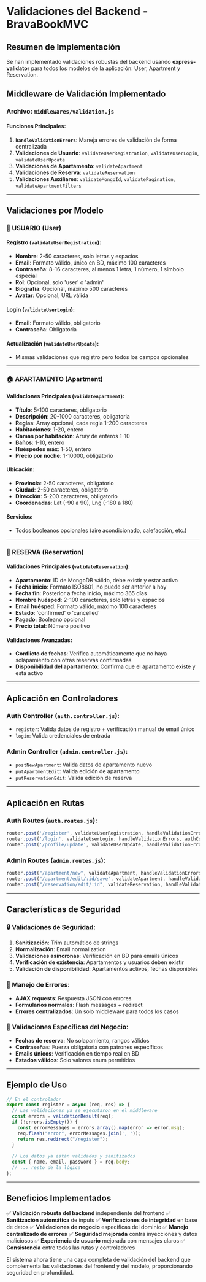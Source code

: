 # Validaciones del Backend - BravaBookMVC

## Resumen de Implementación

Se han implementado validaciones robustas del backend usando **express-validator** para todos los modelos de la aplicación: User, Apartment y Reservation.

## Middleware de Validación Implementado

### Archivo: `middlewares/validation.js`

#### Funciones Principales:

1. **`handleValidationErrors`**: Maneja errores de validación de forma centralizada
2. **Validaciones de Usuario**: `validateUserRegistration`, `validateUserLogin`, `validateUserUpdate`
3. **Validaciones de Apartamento**: `validateApartment`
4. **Validaciones de Reserva**: `validateReservation`
5. **Validaciones Auxiliares**: `validateMongoId`, `validatePagination`, `validateApartmentFilters`

---

## Validaciones por Modelo

### 👤 USUARIO (User)

#### Registro (`validateUserRegistration`):
- **Nombre**: 2-50 caracteres, solo letras y espacios
- **Email**: Formato válido, único en BD, máximo 100 caracteres
- **Contraseña**: 8-16 caracteres, al menos 1 letra, 1 número, 1 símbolo especial
- **Rol**: Opcional, solo 'user' o 'admin'
- **Biografía**: Opcional, máximo 500 caracteres
- **Avatar**: Opcional, URL válida

#### Login (`validateUserLogin`):
- **Email**: Formato válido, obligatorio
- **Contraseña**: Obligatoria

#### Actualización (`validateUserUpdate`):
- Mismas validaciones que registro pero todos los campos opcionales

---

### 🏠 APARTAMENTO (Apartment)

#### Validaciones Principales (`validateApartment`):
- **Título**: 5-100 caracteres, obligatorio
- **Descripción**: 20-1000 caracteres, obligatoria
- **Reglas**: Array opcional, cada regla 1-200 caracteres
- **Habitaciones**: 1-20, entero
- **Camas por habitación**: Array de enteros 1-10
- **Baños**: 1-10, entero
- **Huéspedes máx**: 1-50, entero
- **Precio por noche**: 1-10000, obligatorio

#### Ubicación:
- **Provincia**: 2-50 caracteres, obligatorio
- **Ciudad**: 2-50 caracteres, obligatorio
- **Dirección**: 5-200 caracteres, obligatorio
- **Coordenadas**: Lat (-90 a 90), Lng (-180 a 180)

#### Servicios:
- Todos booleanos opcionales (aire acondicionado, calefacción, etc.)

---

### 📅 RESERVA (Reservation)

#### Validaciones Principales (`validateReservation`):
- **Apartamento**: ID de MongoDB válido, debe existir y estar activo
- **Fecha inicio**: Formato ISO8601, no puede ser anterior a hoy
- **Fecha fin**: Posterior a fecha inicio, máximo 365 días
- **Nombre huésped**: 2-100 caracteres, solo letras y espacios
- **Email huésped**: Formato válido, máximo 100 caracteres
- **Estado**: 'confirmed' o 'cancelled'
- **Pagado**: Booleano opcional
- **Precio total**: Número positivo

#### Validaciones Avanzadas:
- **Conflicto de fechas**: Verifica automáticamente que no haya solapamiento con otras reservas confirmadas
- **Disponibilidad del apartamento**: Confirma que el apartamento existe y está activo

---

## Aplicación en Controladores

### Auth Controller (`auth.controller.js`):
- `register`: Valida datos de registro + verificación manual de email único
- `login`: Valida credenciales de entrada

### Admin Controller (`admin.controller.js`):
- `postNewApartment`: Valida datos de apartamento nuevo
- `putApartmentEdit`: Valida edición de apartamento
- `putReservationEdit`: Valida edición de reserva

---

## Aplicación en Rutas

### Auth Routes (`auth.routes.js`):
```javascript
router.post('/register', validateUserRegistration, handleValidationErrors, authController.register);
router.post('/login', validateUserLogin, handleValidationErrors, authController.login);
router.post('/profile/update', validateUserUpdate, handleValidationErrors, authController.postUpdateProfile);
```

### Admin Routes (`admin.routes.js`):
```javascript
router.post("/apartment/new", validateApartment, handleValidationErrors, adminController.postNewApartment);
router.post("/apartment/edit/:id/save", validateApartment, handleValidationErrors, adminController.putApartmentEdit);
router.post("/reservation/edit/:id", validateReservation, handleValidationErrors, adminController.putReservationEdit);
```

---

## Características de Seguridad

### 🔒 Validaciones de Seguridad:
1. **Sanitización**: Trim automático de strings
2. **Normalización**: Email normalization
3. **Validaciones asíncronas**: Verificación en BD para emails únicos
4. **Verificación de existencia**: Apartamentos y usuarios deben existir
5. **Validación de disponibilidad**: Apartamentos activos, fechas disponibles

### 📝 Manejo de Errores:
- **AJAX requests**: Respuesta JSON con errores
- **Formularios normales**: Flash messages + redirect
- **Errores centralizados**: Un solo middleware para todos los casos

### 🎯 Validaciones Específicas del Negocio:
- **Fechas de reserva**: No solapamiento, rangos válidos
- **Contraseñas**: Fuerza obligatoria con patrones específicos
- **Emails únicos**: Verificación en tiempo real en BD
- **Estados válidos**: Solo valores enum permitidos

---

## Ejemplo de Uso

```javascript
// En el controlador
export const register = async (req, res) => {
  // Las validaciones ya se ejecutaron en el middleware
  const errors = validationResult(req);
  if (!errors.isEmpty()) {
    const errorMessages = errors.array().map(error => error.msg);
    req.flash("error", errorMessages.join(', '));
    return res.redirect("/register");
  }
  
  // Los datos ya están validados y sanitizados
  const { name, email, password } = req.body;
  // ... resto de la lógica
};
```

---

## Beneficios Implementados

✅ **Validación robusta del backend** independiente del frontend
✅ **Sanitización automática** de inputs
✅ **Verificaciones de integridad** en base de datos
✅ **Validaciones de negocio** específicas del dominio
✅ **Manejo centralizado de errores**
✅ **Seguridad mejorada** contra inyecciones y datos maliciosos
✅ **Experiencia de usuario** mejorada con mensajes claros
✅ **Consistencia** entre todas las rutas y controladores

El sistema ahora tiene una capa completa de validación del backend que complementa las validaciones del frontend y del modelo, proporcionando seguridad en profundidad.
